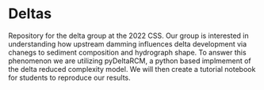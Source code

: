 # Deltas
Repository for the delta group at the 2022 CSS. Our group is interested in understanding how upstream damming influences delta development via chanegs to sediment composition and hydrograph shape. To answer this phenomenon we are utilizing pyDeltaRCM, a python based implmement of the delta reduced complexity model. We will then create a tutorial notebook for students to reproduce our results.
